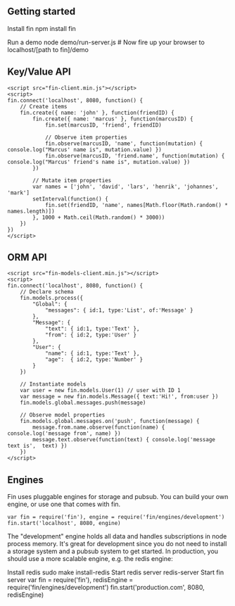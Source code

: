 Getting started
---------------
Install fin
	npm install fin

Run a demo
	node demo/run-server.js
	# Now fire up your browser to localhost/[path to fin]/demo

Key/Value API
-------------
	<script src="fin-client.min.js"></script>
	<script>
	fin.connect('localhost', 8080, function() {
		// Create items
		fin.create({ name: 'john' }, function(friendID) {
			fin.create({ name: 'marcus' }, function(marcusID) {
				fin.set(marcusID, 'friend', friendID)

				// Observe item properties
				fin.observe(marcusID, 'name', function(mutation) { console.log("Marcus' name is", mutation.value) })
				fin.observe(marcusID, 'friend.name', function(mutation) { console.log("Marcus' friend's name is", mutation.value) })
			})

			// Mutate item properties
			var names = ['john', 'david', 'lars', 'henrik', 'johannes', 'mark']
			setInterval(function() {
				fin.set(friendID, 'name', names[Math.floor(Math.random() * names.length)])
			}, 1000 + Math.ceil(Math.random() * 3000))
		})
	})
	</script>

ORM API
-------
	<script src="fin-models-client.min.js"></script>
	<script>
	fin.connect('localhost', 8080, function() {
		// Declare schema
		fin.models.process({
			"Global": {
				"messages": { id:1, type:'List', of:'Message' }
			},
			"Message": {
				"text": { id:1, type:'Text' },
				"from": { id:2, type:'User' }
			},
			"User": {
				"name": { id:1, type:'Text' },
				"age":  { id:2, type:'Number' }
			}
		})

		// Instantiate models
		var user = new fin.models.User(1) // user with ID 1
		var message = new fin.models.Message({ text:'Hi!', from:user })
		fin.models.global.messages.push(message)
		
		// Observe model properties
		fin.models.global.messages.on('push', function(message) {
			message.from.name.observe(function(name) { console.log('message from', name) })
			message.text.observe(function(text) { console.log('message text is',  text) })
		})
	</script>

Engines
-------
Fin uses pluggable engines for storage and pubsub. You can build your own engine, or use one that comes with fin.
	
	var fin = require('fin'), engine = require('fin/engines/development')
	fin.start('localhost', 8080, engine)

The "development" engine holds all data and handles subscriptions in node process memory. It's great for development since you do not need to install a storage system and a pubsub system to get started. In production, you should use a more scalable engine, e.g. the redis engine:

Install redis
	sudo make install-redis
Start redis server
	redis-server
Start fin server
	var fin = require('fin'), redisEngine = require('fin/engines/development')
	fin.start('production.com', 8080, redisEngine)
